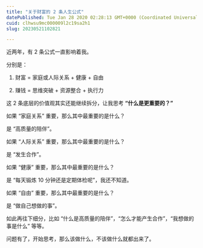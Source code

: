 ```yaml
---
title: "关于财富的 2 条人生公式"
datePublished: Tue Jan 28 2020 02:28:13 GMT+0000 (Coordinated Universal Time)
cuid: clhwsu9mc000009l2c19sa2h1
slug: 20230521102821

---
```


近两年，有 2 条公式一直影响着我。

分别是：

1. 财富 = 家庭或人际关系 + 健康 + 自由
    
2. 赚钱 = 思维突破 + 资源整合 + 执行力
    

这 2 条底层的价值观其实还能继续拆分，让我思考 **“什么是更重要的？”**

如果 “家庭关系” 重要，那么其中最重要的是什么？

是 “高质量的陪伴”。

如果 “人际关系” 重要，那么其中最重要的是什么？

是 “发生合作”。

如果 “健康” 重要，那么其中最重要的是什么？

是 “每天锻炼 10 分钟还是定期体检呢”，我还不知道。

如果 “自由” 重要，那么其中最重要的是什么？

是 “做自己想做的事”。

如此再往下细分，比如 “什么是高质量的陪伴”，“怎么才能产生合作”，“我想做的事是什么” 等等。

问题有了，开始思考，那么该做什么，不该做什么就都出来了。